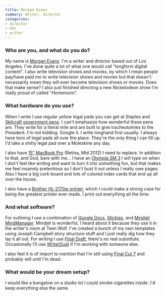 ```yaml
---
title: Morgan Evans
summary: Writer, director
categories:
- director
- mac
- writer
---
```


### Who are you, and what do you do?

My name is [Morgan Evans](http://totallymorgan.com/ "Morgan's website."). I'm a writer and director based out of Los Angeles. I've done quite a lot of what one would call "longform digital content". I also write television shows and movies, by which I mean people pay/have paid me to write television shows and movies but that doesn't necessarily mean they will ever become television shows or movies. Does that make sense? I also just finished directing a new Nickelodeon show I'm really proud of called "Homeroom". 

### What hardware do you use?

When I write I use regular yellow legal pads you can get at Staples and [Skilcraft government pens][government-pen]. I can't emphasize how wonderful these pens are. They write for a literal mile and are built to give tracheotomies to the President. I'm not kidding. Google it. I write longhand first usually. I always have tons of legal pads all over the place. They're the only thing I can fill up. I'd take a shitty legal pad over a Moleskine any day.

I also have [15" MacBook Pro][macbook-pro] (Retina, Mid 2012) I need to replace. In addition to that, and God, bare with me... I have an [Olympia SM 3][sm-3] I will type on when I don't feel like writing and want to turn it into something fun, but that makes me feel insanely pretentious so I don't bust it out unless I really owe pages. Also I have a big cork-board and lots of colored index cards that end up all over the house.

I also have a [Brother HL-2170w printer][hl-2170w], which I could make a strong case for being the greatest printer ever made. I print out everything all the time.

### And what software?

For outlining I use a combination of [Google Docs][google-docs], [Stickies][], and [Mindjet MindManager][mindmanager-mac]. Mindjet is wonderful, I heard about it because they use it in the writer's room at Teen Wolf. I've created a bunch of my own templates using Joseph Campbell story structure stuff and I just really dig how they lay it all out. For writing I use [Final Draft][final-draft], there's no real substitute. Occasionally I'll use [WriterDuet][] if I'm working with someone else.

I also feel it is of import to mention that I'm still using [Final Cut 7][final-cut-pro] and probably will until I'm dead.

### What would be your dream setup?

I would like a bungalow on a studio lot I could smoke cigarettes inside. I'd keep everything else the same.

[government-pen]: https://www.amazon.com/Skilcraft-Government-Retractable-Point-7520-00-935-7135/dp/B0055KSNYK "A ballpoint pen."
[hl-2170w]: https://www.brother-usa.com/Printer/ModelDetail/1/hl2170W/Overview "A laser printer."
[macbook-pro]: https://www.apple.com/macbook-pro/ "A laptop."
[sm-3]: http://mytypewriter.com/olympiasm3and4.aspx "A typewriter."
[final-cut-pro]: https://en.wikipedia.org/wiki/Final_Cut_Pro "A nonlinear video editor."
[final-draft]: http://store.finaldraft.com/final-draft-10.html "Popular screenwriting software."
[google-docs]: https://en.wikipedia.org/wiki/Google_Docs "A web-based office suite."
[mindmanager-mac]: https://www.mindjet.com/mindmanager/ "A mind mapping tool for the Mac."
[stickies]: https://en.wikipedia.org/wiki/Stickies_(software) "Desktop note software for the Mac."
[writerduet]: https://writerduet.com/ "A collaborative screenwriting service."

